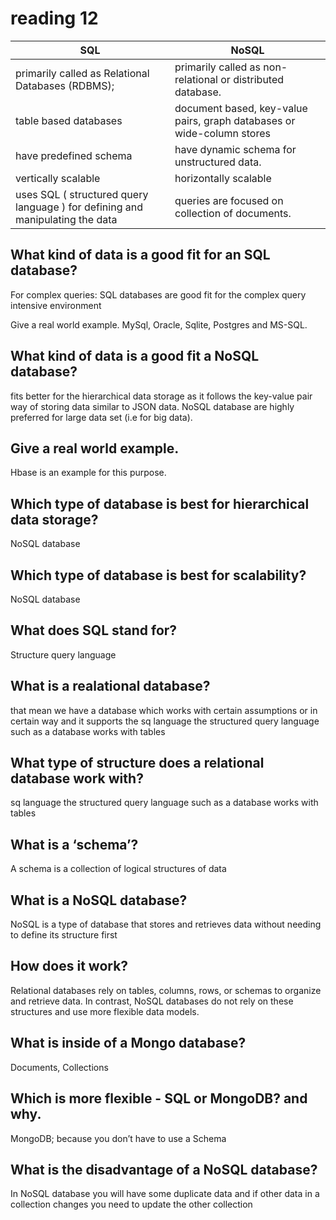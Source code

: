 # reading 12

| SQL                                                                           | NoSQL                                                                       |
| ----------------------------------------------------------------------------- | --------------------------------------------------------------------------- |
| primarily called as Relational Databases (RDBMS);                             | primarily called as non-relational or distributed database.                 |
| table based databases                                                         | document based, key-value pairs, graph databases or wide-column stores      |
| have predefined schema                                                        | have dynamic schema for unstructured data.                                  |
| vertically scalable                                                           | horizontally scalable                                                       |
| uses SQL ( structured query language ) for defining and manipulating the data | queries are focused on collection of documents.                             |


## What kind of data is a good fit for an SQL database?
For complex queries: SQL databases are good fit for the complex query intensive environment

Give a real world example.
MySql, Oracle, Sqlite, Postgres and MS-SQL.

## What kind of data is a good fit a NoSQL database?
fits better for the hierarchical data storage as it follows the key-value pair way of storing data similar to JSON data. NoSQL database are highly preferred for large data set (i.e for big data).

## Give a real world example.
Hbase is an example for this purpose.

## Which type of database is best for hierarchical data storage?
NoSQL database

## Which type of database is best for scalability?
NoSQL database

## What does SQL stand for?
Structure query language

## What is a realational database?
that mean we have a database which works with certain assumptions or in certain way and it supports the sq language the structured query language such as a database works with tables

## What type of structure does a relational database work with?
sq language the structured query language such as a database works with tables

## What is a ‘schema’?
A schema is a collection of logical structures of data

## What is a NoSQL database?
NoSQL is a type of database that stores and retrieves data without needing to define its structure first

## How does it work?
Relational databases rely on tables, columns, rows, or schemas to organize and retrieve data. In contrast, NoSQL databases do not rely on these structures and use more flexible data models.

## What is inside of a Mongo database?
Documents, Collections

## Which is more flexible - SQL or MongoDB? and why.
MongoDB; because you don’t have to use a Schema

## What is the disadvantage of a NoSQL database?
In NoSQL database you will have some duplicate data and if other data in a collection changes you need to update the other collection
